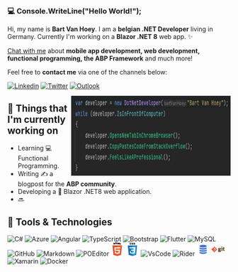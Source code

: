 ### :computer: Console.WriteLine("Hello World!");

Hi, my name is **Bart Van Hoey**. I am a **belgian .NET Developer** living in Germany. Currently I'm working on a **Blazor .NET 8** web app. ✨ 

[Chat with me](https://twitter.com/bartvanhoey) about **mobile app development, web development, functional programming, the ABP Framework** and much more!

Feel free to **contact me** via one of the channels below:

[![Linkedin](https://img.shields.io/badge/-bartvanhoey-blue?style=flat&logo=Linkedin&logoColor=white)](https://www.linkedin.com/in/bartvanhoey)
[![Twitter](https://img.shields.io/badge/-bartvanhoey-blue?style=flat&logo=Twitter&logoColor=white)](https://www.twiter.com/in/bartvanhoey)
[![Outlook](https://img.shields.io/badge/-bartvanhoey-blue?style=flat&logo=microsoft-outlook&logoColor=white)](mailto:bartvanhoey@hotmail.com)


<!-- Working GIF -->
<img src="https://github.com/bartvanhoey/bartvanhoey/blob/gh-pages/Images/dotnetdeveloper.png" alt="dev_object" align="right" width="360" height="180" />

## 💼  Things that I'm currently working on


* Learning 💻 Functional Programming.
* Writing ✍️ a blogpost for the **ABP community**.
* Developing a :calling: Blazor .NET8 web application.
* 🔜

## :gem: Tools & Technologies

<p>
<img width="30" height="30" alt="C#" src="https://github.com/get-icon/geticon/blob/master/icons/c-sharp.svg">
<img width="30" height="30" alt="Azure" src="https://github.com/get-icon/geticon/blob/master/icons/azure-icon.svg">
<img width="30" height="30" alt="Angular" src="https://github.com/get-icon/geticon/blob/master/icons/angular-icon.svg">
<img width="30" height="30" alt="TypeScript" src="https://github.com/get-icon/geticon/blob/master/icons/typescript-icon.svg">
<img width="30" height="30" alt="Bootstrap" src="https://github.com/get-icon/geticon/blob/master/icons/bootstrap.svg">
<img width="30" height="30" alt="Flutter" src="https://github.com/get-icon/geticon/blob/master/icons/flutter.svg">
<img width="30" height="30" alt="MySQL"src="https://github.com/get-icon/geticon/blob/master/icons/mysql.svg">
<img width="30" height="30" alt="GitHub" src="https://github.com/get-icon/geticon/blob/master/icons/github.svg">
<img width="30" height="30" alt="Markdown" src="https://github.com/get-icon/geticon/blob/master/icons/markdown.svg">
<img width="30" height="30" alt="POEditor" src="https://github.com/get-icon/geticon/blob/master/icons/poeditor.svg">
<img width="30" height="30" alt="HTML" src="https://raw.githubusercontent.com/github/explore/80688e429a7d4ef2fca1e82350fe8e3517d3494d/topics/html/html.png">
<img width="30" height="30" alt="css" src="https://raw.githubusercontent.com/github/explore/80688e429a7d4ef2fca1e82350fe8e3517d3494d/topics/css/css.png">
<img width="30" height="30" alt="VsCode" src="https://upload.wikimedia.org/wikipedia/commons/thumb/9/9a/Visual_Studio_Code_1.35_icon.svg/1200px-Visual_Studio_Code_1.35_icon.svg.png">
<img width="30" height="30" alt="Rider" src="https://resources.jetbrains.com/storage/products/rider/img/meta/rider_logo_300x300.png">
<img width="30" height="30" alt="Sql" src="https://raw.githubusercontent.com/github/explore/80688e429a7d4ef2fca1e82350fe8e3517d3494d/topics/sql/sql.png">
<img width="30" height="30" alt="Git" src="https://raw.githubusercontent.com/github/explore/80688e429a7d4ef2fca1e82350fe8e3517d3494d/topics/git/git.png">
<img width="30" height="30" alt="Xamarin" src="https://github.com/get-icon/geticon/blob/master/icons/xamarin.svg">
<img width="30" height="30" alt="Docker" src="https://github.com/get-icon/geticon/blob/master/icons/docker-icon.svg">

</p>





